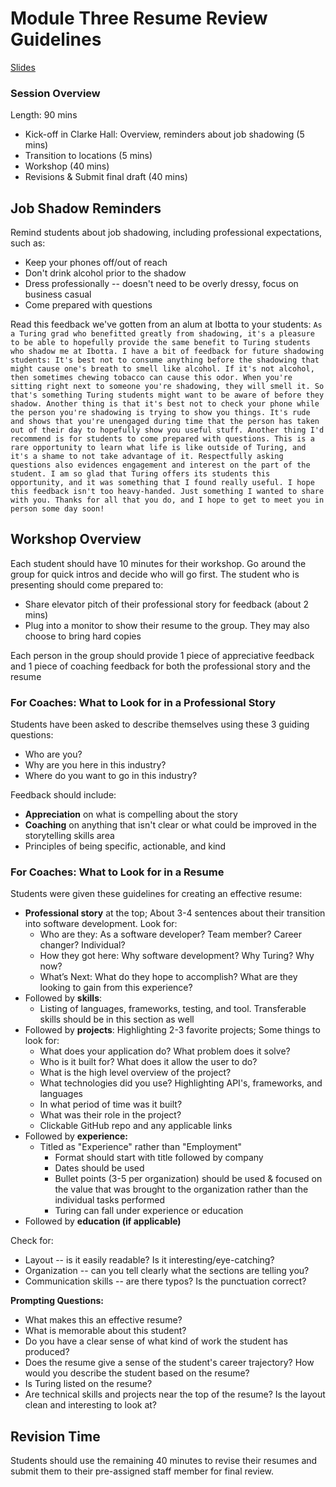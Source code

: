 # Module Three Resume Review Guidelines

[Slides](https://docs.google.com/presentation/d/1QVsxi9TL1FQ7QL3w-FA_xnj8iCX095uUcnhJDRvqhiU/edit?usp=sharing)

### Session Overview
Length: 90 mins

* Kick-off in Clarke Hall: Overview, reminders about job shadowing (5 mins)
* Transition to locations (5 mins)
* Workshop (40 mins)
* Revisions & Submit final draft (40 mins)

## Job Shadow Reminders
Remind students about job shadowing, including professional expectations, such as:
* Keep your phones off/out of reach 
* Don't drink alcohol prior to the shadow
* Dress professionally -- doesn't need to be overly dressy, focus on business casual
* Come prepared with questions

Read this feedback we've gotten from an alum at Ibotta to your students: 
```As a Turing grad who benefitted greatly from shadowing, it's a pleasure to be able to hopefully provide the same benefit to Turing students who shadow me at Ibotta. I have a bit of feedback for future shadowing students: It's best not to consume anything before the shadowing that might cause one's breath to smell like alcohol. If it's not alcohol, then sometimes chewing tobacco can cause this odor. When you're sitting right next to someone you're shadowing, they will smell it. So that's something Turing students might want to be aware of before they shadow. Another thing is that it's best not to check your phone while the person you're shadowing is trying to show you things. It's rude and shows that you're unengaged during time that the person has taken out of their day to hopefully show you useful stuff. Another thing I'd recommend is for students to come prepared with questions. This is a rare opportunity to learn what life is like outside of Turing, and it's a shame to not take advantage of it. Respectfully asking questions also evidences engagement and interest on the part of the student. I am so glad that Turing offers its students this opportunity, and it was something that I found really useful. I hope this feedback isn't too heavy-handed. Just something I wanted to share with you. Thanks for all that you do, and I hope to get to meet you in person some day soon!```

## Workshop Overview
Each student should have 10 minutes for their workshop. Go around the group for quick intros and decide who will go first. The student who is presenting should come prepared to:

* Share elevator pitch of their professional story for feedback (about 2 mins)
* Plug into a monitor to show their resume to the group. They may also choose to bring hard copies

Each person in the group should provide 1 piece of appreciative feedback and 1 piece of coaching feedback for both the professional story and the resume 

### For Coaches: What to Look for in a Professional Story
Students have been asked to describe themselves using these 3 guiding questions:
* Who are you?
* Why are you here in this industry?
* Where do you want to go in this industry?

Feedback should include:
* **Appreciation** on what is compelling about the story
* **Coaching** on anything that isn't clear or what could be improved in the storytelling skills area 
* Principles of being specific, actionable, and kind 

### For Coaches: What to Look for in a Resume
Students were given these guidelines for creating an effective resume:
* **Professional story** at the top; About 3-4 sentences about their transition into software development. Look for:
 	* Who are they: As a software developer? Team member? Career changer? Individual?
 	* How they got here: Why software development? Why Turing? Why now?
 	* What’s Next: What do they hope to accomplish? What are they looking to gain from this experience? 
* Followed by **skills**:
  * Listing of languages, frameworks, testing, and tool. Transferable skills should be in this section as well
* Followed by **projects**: Highlighting 2-3 favorite projects; Some things to look for:
	 * What does your application do? What problem does it solve? 
	 * Who is it built for? What does it allow the user to do? 
 	* What is the high level overview of the project? 
 	* What technologies did you use? Highlighting API's, frameworks, and languages
 	* In what period of time was it built?
 	* What was their role in the project?
  * Clickable GitHub repo and any applicable links
* Followed by **experience:**
  * Titled as "Experience" rather than "Employment"
	 * Format should start with title followed by company
	 * Dates should be used
	 * Bullet points (3-5 per organization) should be used & focused on the value that was brought to the organization rather than the individual tasks performed
	* Turing can fall under experience or education 
* Followed by **education (if applicable)**

Check for:
  * Layout -- is it easily readable? Is it interesting/eye-catching?
  * Organization -- can you tell clearly what the sections are telling you?
  * Communication skills -- are there typos? Is the punctuation correct? 

**Prompting Questions:**
* What makes this an effective resume?
* What is memorable about this student? 
* Do you have a clear sense of what kind of work the student has produced?
* Does the resume give a sense of the student's career trajectory? How would you describe the student based on the resume?
* Is Turing listed on the resume?
* Are technical skills and projects near the top of the resume? Is the layout clean and interesting to look at?

## Revision Time
Students should use the remaining 40 minutes to revise their resumes and submit them to their pre-assigned staff member for final review. 
